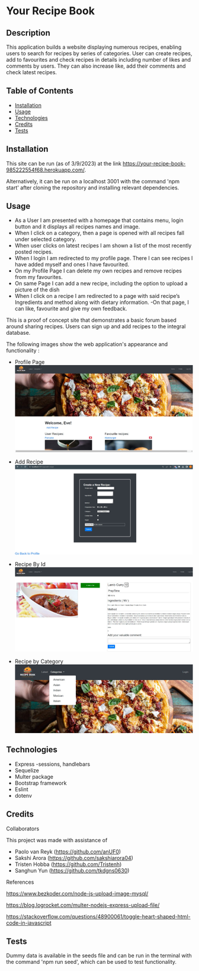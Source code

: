 # Your Recipe Book
## Description

This application builds a website displaying numerous recipes, enabling users to search for recipes by series of categories. User can create recipes, add to favourites and check recipes in details including number of likes and comments by users. They can also increase like, add their comments and check latest recipes.

## Table of Contents 
- [Installation](#installation)
- [Usage](#usage)
- [Technologies](#technologies)
- [Credits](#credits)
- [Tests](#tests)

## Installation

This site can be run (as of 3/9/2023) at the link https://your-recipe-book-985222554f68.herokuapp.com/.

Alternatively, it can be run on a localhost 3001 with the command 'npm start' after cloning the repository  and installing relevant dependencies.

## Usage

- As a User I am presented with a homepage that contains menu, login button and it displays all recipes names and image.
- When I click on a category, then a page is opened with all recipes fall under selected category.
- When user clicks on latest recipes I am shown a list of the most recently posted recipes.
- When I login I am redirected to my profile page. There I can see recipes I have added myself and ones I have favourited.
- On my Profile Page I can delete my own recipes and remove recipes from my favourites.
- On same Page I can add a new recipe, including the option to upload a picture of the dish 
- When I click on a recipe I am redirected to a page with said recipe’s Ingredients and method along with dietary information. -On that page, I can like, favourite and give my own feedback.


This is a proof of concept site that demonstrates a basic forum based around sharing recipes. Users can sign up and add recipes to the integral database.

The following images show the web application's appearance and functionality :
- Profile Page
![ProfilePage](/public/images/profile.jpg)

- Add Recipe
![AddRecipe](/public/images/add.jpg)

- Recipe By Id
![RecipeById](/public/images/recipe-details.jpg)

- Recipe by Category
![RecipebyCategory](/public/images/by%20cat.jpg)



## Technologies

- Express -sessions, handlebars
- Sequelize
- Multer package
- Bootstrap framework
- Eslint
- dotenv


## Credits

Collaborators

This project was made with assistance of 
- Paolo van Reyk (https://github.com/anUF0)
- Sakshi Arora (https://github.com/sakshiarora04)
- Tristen Hobba (https://github.com/Tristenh)
- Sanghun Yun (https://github.com/tkdgns0630)

References

https://www.bezkoder.com/node-js-upload-image-mysql/

https://blog.logrocket.com/multer-nodejs-express-upload-file/

https://stackoverflow.com/questions/48900061/toggle-heart-shaped-html-code-in-javascript


## Tests
Dummy data is available in the seeds file and can be run in the terminal with the command 'npm run seed', which can be used to test functionality.

